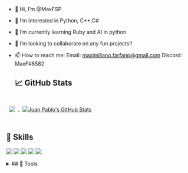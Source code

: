 - 👋 Hi, I’m @MaxFSP
- 👀 I’m interested in Python, C++,C#
- 🌱 I’m currently learning Ruby and AI in python
- 💞️ I’m looking to collaborate on any fun projects!!
- 📫 How to reach me:
    Email: maximiliano.farfanp@gmail.com
    Discord: MaxF#8582
    
    ## &#x1f4c8; GitHub Stats
<br>

<a href="https://github.com/MaxFSP">
  <img align="center" style="margin:0.5rem" src="https://github-readme-stats.vercel.app/api/top-langs/?username=MaxFSP&hide=html,css,smali,cMake&title_color=ffffff&text_color=c9cacc&icon_color=4AB197&bg_color=1A2B34" />
</a>

<a href="https://github.com/MaxFSP">
  <img align="center" style="margin:0.5rem" src="https://github-readme-stats.vercel.app/api?username=MaxFSP&show_icons=true&line_height=27&count_private=true&title_color=ffffff&text_color=c9cacc&icon_color=4AB097&bg_color=1A2B34" alt="Juan Pablo's GitHub Stats" />
</a>
<br>
<br>


## 💼 Skills


![](https://img.shields.io/badge/Code-Python-informational?style=flat&logo=Python&logoColor=white&color=4AB197)
![](https://img.shields.io/badge/Code-JavaScript-informational?style=flat&logo=JavaScript&logoColor=white&color=4AB197)
![](https://img.shields.io/badge/Code-CSharp-informational?style=flat&logo=c-sharp&logoColor=white&color=4AB197)
![](https://img.shields.io/badge/Code-Node.js-informational?style=flat&logo=Node.js&logoColor=white&color=4AB197)
![](https://img.shields.io/badge/Code-C++-informational?style=flat&logo=Node.js&logoColor=white&color=4AB197)

<details>
<summary>## 🔨 Tools</summary>
<br>
<br>
    
    
![](https://img.shields.io/badge/Style-CSS-informational?style=flat&logo=css3&logoColor=white&color=4AB197)


![](https://img.shields.io/badge/Tools-Photoshop-informational?style=flat&logo=Adobe-Photoshop&logoColor=white&color=4AB197)
![](https://img.shields.io/badge/Tools-GitHub-informational?style=flat&logo=GitHub&logoColor=white&color=4AB197)
![](https://img.shields.io/badge/Tools-Windows-informational?style=flat&logo=Windows&logoColor=white&color=4AB197)
![](<https://img.shields.io/badge/Tools-Visual Studio Code-informational?style=flat&logo=Visual Studio Code&logoColor=white&color=4AB197>)
![](<https://img.shields.io/badge/Tools-Pycharm-informational?style=flat&logo=Pycharm&logoColor=white&color=4AB197>)



</details>

<br>
